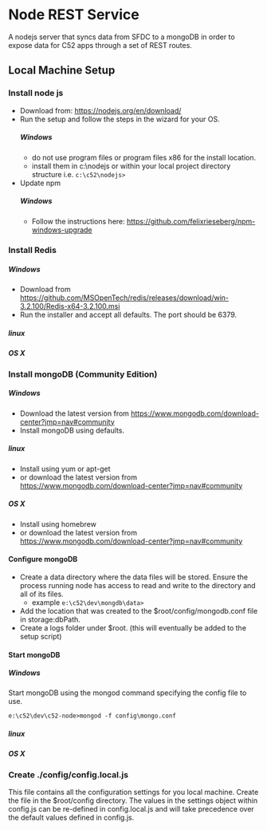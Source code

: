 # Node REST Service
A nodejs server that syncs data from SFDC to a mongoDB in order to expose data for C52 apps through a set of REST routes.

##  Local Machine Setup
### Install node js
* Download from: https://nodejs.org/en/download/
* Run the setup and follow the steps in the wizard for your OS.
  ##### Windows
  * do not use program files or program files x86 for the install location.
  * install them in c:\nodejs or within your local project directory structure i.e. `c:\c52\nodejs>`
* Update npm
  ##### Windows
  * Follow the instructions here: https://github.com/felixrieseberg/npm-windows-upgrade

### Install Redis
##### Windows
* Download from https://github.com/MSOpenTech/redis/releases/download/win-3.2.100/Redis-x64-3.2.100.msi
* Run the installer and accept all defaults.  The port should be 6379.

##### linux

##### OS X

### Install mongoDB (Community Edition)
##### Windows
* Download the latest version from https://www.mongodb.com/download-center?jmp=nav#community
* Install mongoDB using defaults.

##### linux
* Install using yum or apt-get
* or download the latest version from https://www.mongodb.com/download-center?jmp=nav#community

##### OS X
* Install using homebrew
* or download the latest version from https://www.mongodb.com/download-center?jmp=nav#community

#### Configure mongoDB
* Create a data directory where the data files will be stored.  Ensure the process running node has access to read and write to the directory and all of its files.
   * example `e:\c52\dev\mongdb\data>`
* Add the location that was created to the $root/config/mongodb.conf file in storage:dbPath.
* Create a logs folder under $root. (this will eventually be added to the setup script)

#### Start mongoDB
##### Windows
Start mongoDB using the mongod command specifying the config file to use.

	e:\c52\dev\c52-node>mongod -f config\mongo.conf

##### linux

##### OS X

### Create ./config/config.local.js
This file contains all the configuration settings for you local machine.  Create the file in the $root/config directory.  The values in the settings object within 
config.js can be re-defined in config.local.js and will take precedence over the default values defined in config.js.